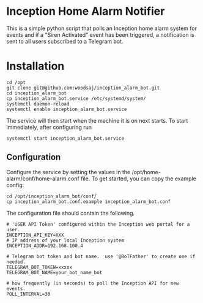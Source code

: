 # Inception Home Alarm Notifier

This is a simple python script that polls an Inception home alarm system for events and if a "Siren Activated" event has been triggered, a notification is sent to all users subscribed to a Telegram bot.

# Installation
```
cd /opt
git clone git@github.com:woodsaj/inception_alarm_bot.git
cd inception_alarm_bot
cp inception_alarm_bot.service /etc/systemd/system/
systemctl daemon-reload
systemctl enable inception_alarm_bot.service
```

The service will then start when the machine it is on next starts.  To start immediately, after configuring run
```
systemctl start inception_alarm_bot.service
```


## Configuration
Configure the service by setting the values in the /opt/home-alarm/conf/home-alarm.conf file.
To get started, you can copy the example config:
 ```
 cd /opt/inception_alarm_bot/conf/
 cp inception_alarm_bot.conf.example inception_alarm_bot.conf
 ```

The configuration file should contain the following.
```
# 'USER API Token' configured within the Inception web portal for a user.
INCEPTION_API_KEY=XXX
# IP address of your local Inception system
INCEPTION_ADDR=192.168.100.4

# Telegram bot token and bot name.  use '@BoTFather' to create one if needed.
TELEGRAM_BOT_TOKEN=xxxxx
TELEGRAM_BOT_NAME=your_bot_name_bot

# how frequently (in seconds) to poll the Inception API for new events.
POLL_INTERVAL=30
```

## 
